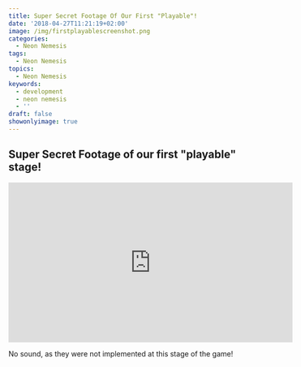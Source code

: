 ```yaml
---
title: Super Secret Footage Of Our First "Playable"!
date: '2018-04-27T11:21:19+02:00'
image: /img/firstplayablescreenshot.png
categories:
  - Neon Nemesis
tags:
  - Neon Nemesis
topics:
  - Neon Nemesis
keywords:
  - development
  - neon nemesis
  - ''
draft: false
showonlyimage: true
---
```

## Super Secret Footage of our first "playable" stage!

<iframe width="560" height="315" src="https://www.youtube.com/embed/eWkyZy8YDek" frameborder="0" allow="autoplay; encrypted-media" allowfullscreen></iframe>

No sound, as they were not implemented at this stage of the game!
